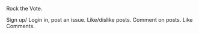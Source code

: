 Rock the Vote.

Sign up/ Login in, post an issue. Like/dislike posts. Comment on posts. Like Comments.
